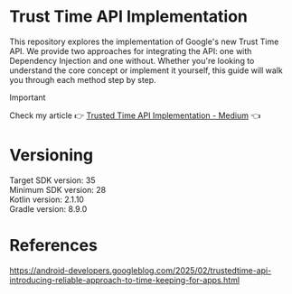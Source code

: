 # Trust Time API Implementation

This repository explores the implementation of Google's new Trust Time API. We provide two
approaches for integrating the API: one with Dependency Injection and one without. Whether you're
looking to understand the core concept or implement it
yourself, this guide will walk you through each method step by step.

> [!IMPORTANT]  
> Check my article :point_right: [Trusted Time API Implementation - Medium](https://medium.com/@nicosnicolaou/trusted-time-api-implementation-7f3c6c14809c) :point_left: <br />

# Versioning

Target SDK version: 35 <br />
Minimum SDK version: 28 <br />
Kotlin version: 2.1.10 <br />
Gradle version: 8.9.0 <br />

# References

https://android-developers.googleblog.com/2025/02/trustedtime-api-introducing-reliable-approach-to-time-keeping-for-apps.html